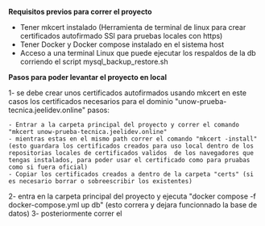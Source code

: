 **Requisitos previos para correr el proyecto**

- Tener mkcert instalado (Herramienta de terminal de linux para crear certificados autofirmado SSl para pruebas locales con https)
- Tener Docker y Docker compose instalado en el sistema host
- Acceso a una terminal Linux que puede ejecutar los respaldos de la db corriendo el script mysql_backup_restore.sh

**Pasos para poder levantar el proyecto en local**

1- se debe crear unos certificados autofirmados usando mkcert en este casos los certificados necesarios para el dominio "unow-prueba-tecnica.jeelidev.online" pasos:

    - Entrar a la carpeta principal del proyecto y correr el comando "mkcert unow-prueba-tecnica.jeelidev.online"
    - mientras estas en el mismo path correr el comando "mkcert -install" (esto guardara los certificados creados para uso local dentro de los repositorias locales de certificados validos  de los navegadores que tengas instalados, para poder usar el certificado como para pruabas como si fuera oficial)
    - Copiar los certificados creados a dentro de la carpeta "certs" (si es necesario borrar o sobreescribir los existentes)

2- entra en la carpeta principal del proyecto y ejecuta "docker compose -f docker-compose.yml up db" (esto correra y dejara funcionnado la base de datos)
3- posteriormente correr el

